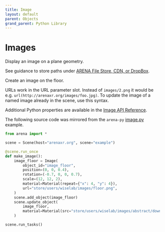 ```yaml
---
title: Image
layout: default
parent: Objects
grand_parent: Python Library
---
```


# Images

Display an image on a plane geometry.

See guidance to store paths under <a href='https://docs.arenaxr.org/content/interface/filestore.html'>ARENA File Store, CDN, or DropBox</a>.

Create an image on the floor.

URLs work in the URL parameter slot. Instead of `images/2.png` it would be e.g. `url(http://arenaxr.org/images/foo.jpg)`.
To update the image of a named image already in the scene, use this syntax.

Additional Python properties are available in the [Image API Reference](/content/python-api/objects/image).

The following source code was mirrored from the `arena-py` [image.py](https://github.com/arenaxr/arena-py/blob/master/examples/objects/image.py) example.

```python
from arena import *

scene = Scene(host="arenaxr.org", scene="example")

@scene.run_once
def make_image():
    image_floor = Image(
        object_id="image_floor",
        position=(0, 0, 0.4),
        rotation=(-0.7, 0, 0, 0.7),
        scale=(12, 12, 2),
        material=Material(repeat={"x": 4, "y": 4}),
        url="store/users/wiselab/images/floor.png",
    )
    scene.add_object(image_floor)
    scene.update_object(
        image_floor,
        material=Material(src="store/users/wiselab/images/abstract/downtown.png"),
    )

scene.run_tasks()
```

